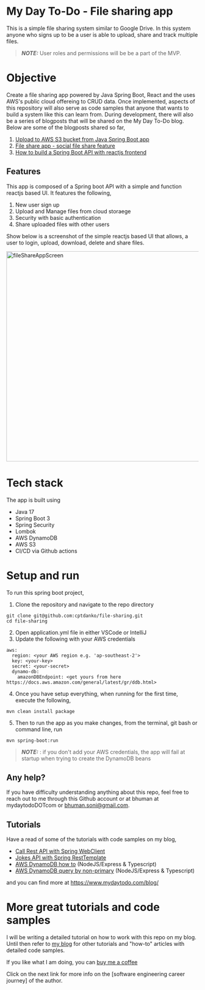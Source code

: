 # My Day To-Do - File sharing app

This is a simple file sharing system similar to Google Drive. In this system anyone who signs up to be a user is able to upload, share and track multiple files.

> **_NOTE:_**  User roles and permissions will be be a part of the MVP.

# Objective
Create a file sharing app powered by Java Spring Boot, React and the uses AWS's public cloud offereing to CRUD data. Once implemented, aspects of this repository will also serve as code samples that anyone that wants to build a system like this can learn from. During development, there will also be a series of blogposts that will be shared on the My Day To-Do blog. Below are some of the blogposts shared so far,
1. [Upload to AWS S3 bucket from Java Spring Boot app]
2. [File share app - social file share feature]
3. [How to build a Spring Boot API with reactjs frontend]

## Features
This app is composed of a Spring boot API with a simple and function reactjs based UI. It features the following, 
1. New user sign up
2. Upload and Manage files from cloud storaege
3. Security with basic authentication
4. Share uploaded files with other users

Show below is a screenshot of the simple reactjs based UI that allows, a user to login, upload, download, delete and share files.

<img width="549" alt="fileShareAppScreen" src="https://github.com/cptdanko/file-sharing-app/assets/919243/128dccfa-7792-42bc-a10a-8ac961356376">

# Tech stack
The app is built using 
- Java 17
- Spring Boot 3
- Spring Security
- Lombok
- AWS DynamoDB
- AWS S3
- CI/CD via Github actions

# Setup and run
To run this spring boot project, 
1. Clone the repository and navigate to the repo directory
```shell
git clone git@github.com:cptdanko/file-sharing.git
cd file-sharing
```
2. Open application.yml file in either VSCode or IntelliJ
3. Update the following with your AWS credentials
```shell
aws:
  region: <your AWS region e.g. 'ap-southeast-2'> 
  key: <your-key>
  secret: <your-secret>
  dynamo-db:
    amazonDBEndpoint: <get yours from here https://docs.aws.amazon.com/general/latest/gr/ddb.html>
```
4. Once you have setup everything, when running for the first time, execute the following, 
 ```
mvn clean install package 
```
5. Then to run the app as you make changes, from the terminal, git bash or command line, run
```shell
mvn spring-boot:run
```
> **_NOTE:_** : if you don't add your AWS credentials, the app will fail at startup when trying to create the DynamoDB beans

## Any help?
If you have difficulty understanding anything about this repo, feel free to reach out to me through this Github account or at bhuman at mydaytodoDOTcom or bhuman.soni@gmail.com.

## Tutorials
Have a read of some of the tutorials with code samples on my blog,

- [Call Rest API with Spring WebClient]
- [Jokes API with Spring RestTemplate]
- [AWS DynamoDB how to] (NodeJS/Express & Typescript)
- [AWS DynamoDB query by non-primary] (NodeJS/Express & Typescript)

and you can find more at https://www.mydaytodo.com/blog/

# More great tutorials and code samples
I will be writing a detailed tutorial on how to work with this repo on my blog. Until then refer to [my blog] for other tutorials and "how-to" articles with detailed code samples.

If you like what I am doing, you can [buy me a coffee]

Click on the next link for more info on the [software engineering career journey] of the author.

[Upload to AWS S3 bucket from Java Spring Boot app]: https://mydaytodo.com/upload-to-aws-s3-bucket-from-java-spring-boot-app/
[File share app - social file share feature]: https://mydaytodo.com/epic-social-file-share-feature/
[How to build a Spring Boot API with reactjs frontend]: https://mydaytodo.com/spring-boot-api-with-reactjs/
[Jokes API with Spring RestTemplate]: https://mydaytodo.com/how-to-build-a-jokes-client-in-java-spring-boot-with-resttemplate/
[Call Rest API with Spring WebClient]: https://mydaytodo.com/how-to-call-rest-api-with-webclient/
[Node Typescript CRUD Notes]: https://github.com/cptdanko/node_typescript_crud_notes
[AWS DynamoDB query by non-primary]: https://mydaytodo.com/how-to-query-dynamodb-with-non-primary-key-column/
[AWS DynamoDB how to]: https://mydaytodo.com/aws-dynamodb-typescript-how-to/
[frontend in the repo]: https://github.com/cptdanko/react_typescript_todo_list
[native iOS app]: https://apps.apple.com/au/app/my-day-to-do-smart-task-list/id1020072048
[line 16]: https://github.com/cptdanko/nodetypescriptcrudnotes/blob/main/src/db.ts#L16
[my blog]: https://mydaytodo.com/blog/
[line 17]: https://github.com/cptdanko/nodetypescriptcrudnotes/blob/main/src/db.ts#L17
[AWS docs]: https://docs.aws.amazon.com/cli/latest/userguide/cli-configure-envvars.html
[blogpost]: https://mydaytodo.com/blog/
[buy me a coffee]: https://www.buymeacoffee.com/bhumansoni
